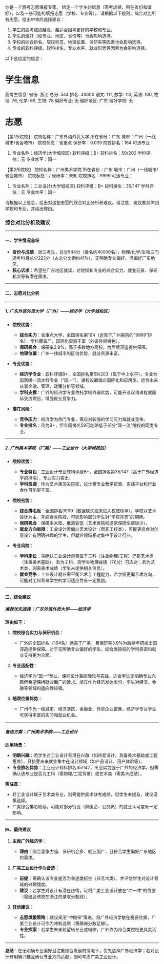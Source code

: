 你是一个高考志愿填报专家。
给定一个学生的信息（高考成绩、所在省份和偏好），以及一些可能的填报志愿（学校、专业等）。
请根据以下规则，综合对比所有志愿，给出中肯的选择建议：
1. 学生的高考成绩越高，越适合报考更好的学校和专业。
2. 学生的偏好（如专业、地区、省份等）也会影响选择。
3. 学校的综合排名、院校标签、地理位置、保研率等因素也会影响选择。
4. 专业的软科评级、软科排名、专业水平、就业形势等因素也会影响选择。

以下是给定的信息：
# 学生信息
高考生信息:
省份: 浙江
总分: 544
排名: 40000
语文: 111, 数学: 110, 英语: 100, 物理: 76, 化学: 69, 生物: 78
偏好专业: 无
偏好地区: 广东
偏好学校: 无


# 志愿
【第1所院校】
院校名称：广东外语外贸大学
所在省份：广东  城市：广州（一线城市/省会城市）
院校标签：省重点
保研率：0.039
院校排名：164
可选专业：

  1. 专业名称：经济学(大学城校区)
     软科评级：B+
     软科排名：59/203
     学科评估：无
     专业水平：国一

【第2所院校】
院校名称：广州美术学院
所在省份：广东  城市：广州（一线城市/省会城市）
院校标签：/
保研率：未知
院校排名：9999
可选专业：
  1. 专业名称：工业设计(大学城校区)
     软科评级：B+
     软科排名：35/147
     学科评估：无
     专业水平：国一

请根据以上信息，给出对这些志愿的综合对比分析和建议。请注意，建议要具体到学校和专业，并给出理由。



### 综合对比分析及建议

---

#### **一、学生情况总结**
- **省份与成绩**：浙江考生，总分544分（排名约40000名），物理/化学/生物三门选考科目总分223分（占总分比例约41%），无明确专业偏好，但偏好广东地区。
- **核心诉求**：希望在广东地区就读，对院校和专业的综合实力、就业前景、保研机会等有潜在需求。

---

#### **二、志愿对比分析**

---

##### **1. 广东外语外贸大学（广外）——经济学（大学城校区）**
- **院校优势**：
  - **综合实力**：省重点大学，全国排名第164（远高于广州美院的“9999”排名），学科覆盖广，国际化资源丰富（外语外贸特色）。
  - **保研机会**：保研率3.9%，高于多数地方高校，为后续深造提供保障。
  - **地理位置**：广州一线城市的区位优势，就业资源丰富。
- **专业优势**：
  - **经济学专业**：软科评级B+，全国排名第59/203（属于中上水平），专业为国家级一流本科专业（“国一”），课程设置偏向国际化和应用型，适合未来从事金融、管理、政策分析等领域。
  - **学科支撑**：广外的经济学专业依托学校外语优势，可能开设双语课程或国际交流项目，增强就业竞争力。

- **潜在风险**：
  - **竞争压力**：经济学为热门专业，需应对较强的学习压力和就业竞争。
  - **专业排名**：虽为B+，但全国排名59可能略低于部分“双一流”院校的同类专业。

---

##### **2. 广州美术学院（广美）——工业设计（大学城校区）**
- **院校优势**：
  - **专业特色**：工业设计专业软科评级B+，全国排名第35/147（高于广外经济学的排名），专业实力突出。
  - **学科资源**：作为艺术类顶尖院校，设计类专业教学资源、实践平台和行业合作可能更丰富。
- **院校劣势**：
  - **综合排名低**：全国排名9999（数据缺失或未进入权威榜单），学校以艺术设计为主，非综合类院校，可能影响部分学生对“学校背景”的期待。
  - **保研机会**：保研率未知，推测较低（艺术类院校通常保研名额较少）。
  - **就业方向局限**：工业设计若偏向艺术设计（而非工程类），可能更适合对创意设计有明确兴趣的学生，但就业领域相对集中于设计行业。

- **专业风险**：
  - **学科定位**：需确认工业设计是否属于工科（注重物理/工程）还是艺术类（注重美术基础）。若为工科，则学生物理成绩（76分）可应对；若为艺术类，则需美术成绩（学生未提供相关信息）。
  - **就业竞争**：工业设计就业需平衡艺术与工程能力，若学校更偏艺术方向，可能对工科背景学生的学习适应性有一定挑战。

---

#### **三、综合建议**

##### **推荐优先选择：广东外语外贸大学——经济学**
**理由如下：**
1. **院校综合实力与保研机会**：
   - 广外的全国排名（164名）远高于广美，且保研率3.9%为后续考研或出国深造提供保障。对于无明确专业偏好的学生，综合类院校的学科资源和就业支持更为全面。
   
2. **专业适配性**：
   - 经济学为“国一”专业，课程设计兼顾理论与实践，适合学生无明确专业兴趣但希望保持就业面广的诉求。浙江作为经济发达省份，学生对经济、金融等领域的适应性较强。
   
3. **地理位置优势**：
   - 广州作为一线城市，经济活跃，金融业、外贸企业密集，经济学专业学生可获得丰富的实习和就业机会。

---

##### **备选方案：广州美术学院——工业设计**
**适用场景：**
- **明确兴趣**：若学生对工业设计有潜在兴趣（如热爱设计、具备美术基础或工程思维），且接受未来就业集中在设计领域（如产品设计、用户体验等）。
- **专业排名优势**：工业设计软科排名35/147，专业实力强于广外的经济学，但需确认该专业是否为工科（需物理/工程背景）或艺术类（需美术成绩）。

**需注意**：
- 若工业设计属于艺术类专业，则需提供美术联考成绩，但学生未提及，建议谨慎选择。
- 广美综合排名较低，可能对部分行业（如国企、公务员）的就业认可度有一定影响。

---

#### **四、最终建议**
1. **主推广外经济学**：
   - **理由**：综合竞争力强、保研机会多、就业面广，且符合学生偏好广东地区的需求。
   
2. **广美工业设计作为备选**：
   - **前提**：需确认该专业是否为普通类招生（非艺术类），并评估学生对设计领域的兴趣强度。
   - **建议**：若学生对设计有潜在热情，可将广美工业设计放在“冲一冲”的位置（需结合该校在浙江的录取分数线）。

3. **其他建议**：
   - **志愿填报策略**：建议采用“冲稳保”策略，将广外经济学放在稳妥位置，广美工业设计可作为冲刺选项（需确保分数足够）。
   - **专业探索**：若学生未来希望转专业或辅修，广外作为综合类院校更具灵活性。

---

**总结**：在无明确专业偏好且注重综合发展的情况下，优先选择广外经济学；若对设计有明确兴趣且确认专业方向适配，则可考虑广美工业设计。